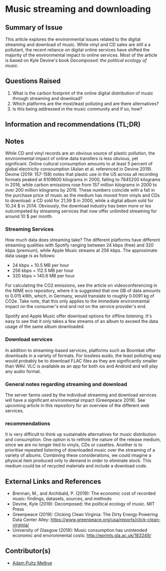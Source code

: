 <!-- Copy this template to add a new topic. Replace text in {brackets} with your content. -->
<!-- Template created for ECO_NIME wiki entries by Johnny Sullivan -->

# Music streaming and downloading 

## Summary of Issue

This article explores the environmental issues related to the digital streaming and download of music. While vinyl and CD sales are still a a pollutant, the recent reliance on digital online services have shifted the majority of the environmental impact to online services. Most of the article is based on Kyle Devine's book *Decomposed: the political ecology of music*.

## Questions Raised

1. What is the carbon footprint of the online digital distribution of music through streaming and download?
2. Which platforms are the most/least polluting and are there alternatives?
3. Is this being addressed in the music community and if so, how?

## Information and recommendations (TL;DR)


## Notes

While CD and vinyl records are an obvious source of plastic pollution, the environmental impact of online data transfers is less obvious, yet significant. Online cultural consumption amounts to at least 5 percent of global electricity consoumption (Aslan et al. referenced in Devine 2019). Devine (2019: 157-158) notes that plastic use in the US across all recording formats peaked at 6109600 kilograms in 2000, falling to 7845200 kilograms in 2016, while carbon emissions rose from 157 million kilograms in 2000 to over 200 million kilograms by 2016. These numbers coincide with a fall in the purchase price of music as the medium has moved from vinyls and CDs to download: a CD sold for 21,59 $ in 2000, while a digital album sold for 10.24 $ in 2014. Obviously, the download industry has been more or les outcompeted by streaming services that now offer unlimited streaming for around 10 $ per month.

### Streaming Services

How much data does streaming take?
The different platforms have different streaming qualities with Spotify ranging between 24 kbps (free) and 320 kbps (premium), while Apple Music streams at 256 kbps. The approximate data usage is as follows: 
- 24 kbps = 10.5 MB per hour
- 256 kbps = 112.5 MB per hour
- 320 kbps = 140.6 MB per hour

For calculating the CO2 emissions, see the article on videoconferencing in the NIME eco repository, where it is suggested that one GB of data amounts to 0.015 kWh, which, in Germany, would translate to roughly 0.0091 kg of CO2e. Take note, that this only applies to the immediate environmental impact on the consumer's end and not on the service provider's end.

Spotify and Apple Music offer download options for offline listening. It's easy to see that it only takes a few streams of an album to exceed the data usage of the same album downloaded.

### Download services

In addition to streaming-based services, platforms such as Boomkat offer downloads in a variety of formats. For lossless auido, the least polluting way would probably be to download FLAC files as they are significantly smaller than WAV. VLC is available as an app for both ios and Android and will play any audio format.

### General notes regarding streaming and download

The server farms used by the individual streaming and download services will have a significant environmental impact (Greenpeace 2019). See upcoming article in this repository for an overview of the different web services.

### recommendations

It is very difficult to think up sustainable alternatives for music distribution and consumption. One option is to rethink the nature of the release medium, since we are no longer tied to vinyls, CDs or casettes. Another is to prioritise repeated listening of downloaded music over the streaming of a variety of albums. Combining these considerations, we could imagine a physical item produced only to demand in order to eliminate stock. This medium could be of recycled materials and include a download code. 


## External Links and References

- Brennan, M., and Archibald, P. (2019): The economic cost of recorded music: findings, datasets, sources, and methods
- Devine, Kyle (2019): Decomposed: the political ecology of music. MIT Press
- Greenpeace (2019): Clicking Clean Virginia: The Dirty Energy Powering Data Center Alley: https://www.greenpeace.org/usa/reports/click-clean-virginia/
- University of Glasgow (2019): Music consumption has unintended economic and environmental costs: http://eprints.gla.ac.uk/183249/


## Contributor(s)

* [Adam Pultz Melbye](mail@adampultz.com)

